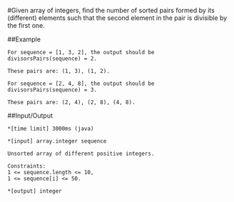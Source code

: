 #Given array of integers, find the number of sorted pairs formed by its (different) elements such that the second element in the pair is divisible by the first one.

##Example

    For sequence = [1, 3, 2], the output should be
    divisorsPairs(sequence) = 2.

    These pairs are: (1, 3), (1, 2).

    For sequence = [2, 4, 8], the output should be
    divisorsPairs(sequence) = 3.

    These pairs are: (2, 4), (2, 8), (4, 8).

##Input/Output

    *[time limit] 3000ms (java)

    *[input] array.integer sequence

    Unsorted array of different positive integers.

    Constraints:
    1 <= sequence.length <= 10,
    1 <= sequence[i] <= 50.

    *[output] integer

